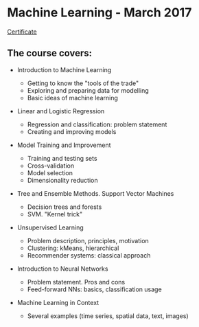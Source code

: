 # Machine Learning - March 2017

[Certificate](https://softuni.bg/certificates/details/20294/2115dd1e)

## The course covers:

- Introduction to Machine Learning
  - Getting to know the "tools of the trade"
  - Exploring and preparing data for modelling
  - Basic ideas of machine learning

- Linear and Logistic Regression
  - Regression and classification: problem statement
  - Creating and improving models

- Model Training and Improvement
  - Training and testing sets
  - Cross-validation
  - Model selection
  - Dimensionality reduction

- Tree and Ensemble Methods. Support Vector Machines
  - Decision trees and forests
  - SVM. "Kernel trick"

- Unsupervised Learning
  - Problem description, principles, motivation
  - Clustering: kMeans, hierarchical
  - Recommender systems: classical approach

- Introduction to Neural Networks
  - Problem statement. Pros and cons
  - Feed-forward NNs: basics, classification usage

- Machine Learning in Context
  - Several examples (time series, spatial data, text, images)
